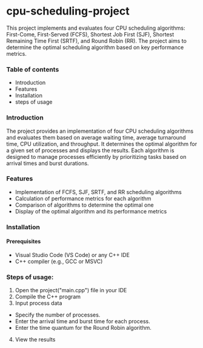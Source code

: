 # cpu-scheduling-project
This project implements and evaluates four CPU scheduling algorithms: First-Come, First-Served (FCFS), Shortest Job First (SJF), Shortest Remaining Time First (SRTF), and Round Robin (RR). The project aims to determine the optimal scheduling algorithm based on key performance metrics.
### Table of contents
* Introduction
* Features
* Installation
* steps of usage

### Introduction
The project provides an implementation of four CPU scheduling algorithms and evaluates them based on average waiting time, average turnaround time, CPU utilization, and throughput. It determines the optimal algorithm for a given set of processes and displays the results. Each algorithm is designed to manage processes efficiently by prioritizing tasks based on arrival times and burst durations.

### Features
- Implementation of FCFS, SJF, SRTF, and RR scheduling algorithms
- Calculation of performance metrics for each algorithm
- Comparison of algorithms to determine the optimal one
- Display of the optimal algorithm and its performance metrics
### Installation
#### Prerequisites
- Visual Studio Code (VS Code) or any C++ IDE
- C++ compiler (e.g., GCC or MSVC)
### Steps of usage:
1. Open the project("main.cpp") file  in your IDE
2. Compile the C++ program
3. Input process data
 - Specify the number of processes.
- Enter the arrival time and burst time for each process.
- Enter the time quantum for the Round Robin algorithm.
4. View the results
  
  



